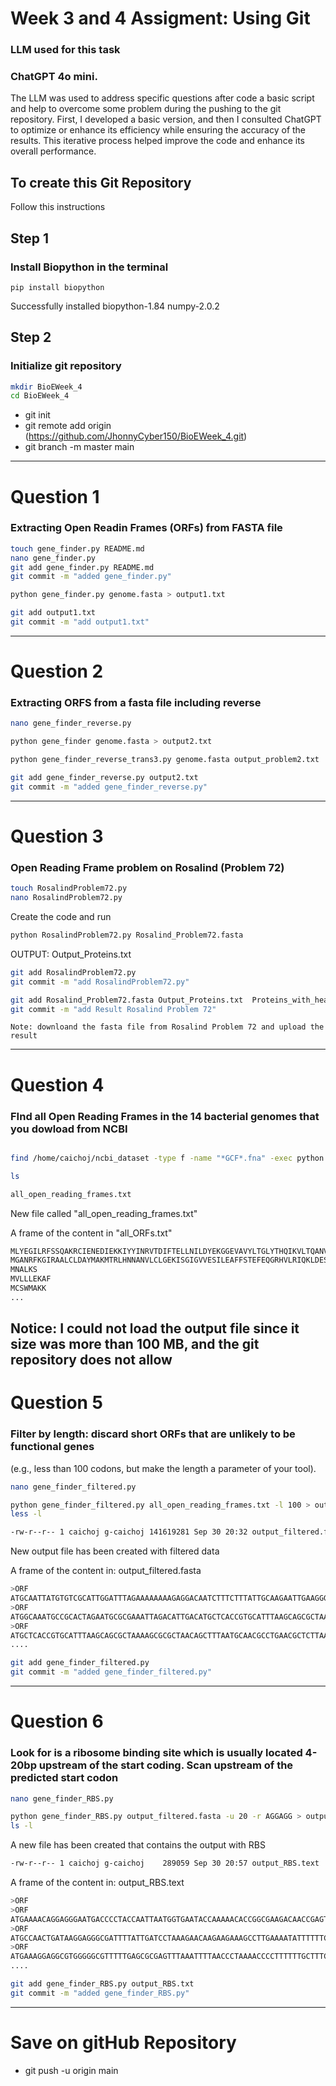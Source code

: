 # Week 3 and 4 Assigment: **Using Git**

### LLM used for this task
### ChatGPT 4o mini.
The LLM was used to address specific questions after code a basic script and help to overcome some problem during the pushing to the git repository. First, I developed a basic version, and then I consulted ChatGPT to optimize or enhance its efficiency while ensuring the accuracy of the results. This iterative process helped improve the code and enhance its overall performance. 

## To create this Git Repository

Follow this instructions 

## Step 1
### Install Biopython in the terminal

`pip install biopython`

Successfully installed biopython-1.84 numpy-2.0.2


## Step 2
### Initialize git repository 

```bash
mkdir BioEWeek_4
cd BioEWeek_4
```

+ git init
+ git remote add origin (https://github.com/JhonnyCyber150/BioEWeek_4.git)
+ git branch -m master main

--- 
# Question 1

### Extracting Open Readin Frames (ORFs) from FASTA file 

```bash
touch gene_finder.py README.md
nano gene_finder.py
git add gene_finder.py README.md
git commit -m "added gene_finder.py"
```
```bash
python gene_finder.py genome.fasta > output1.txt
```
```bash
git add output1.txt
git commit -m "add output1.txt"
```
--- 
# Question 2
### Extracting ORFS from a fasta file including reverse 

```bash
nano gene_finder_reverse.py
```
```bash
python gene_finder genome.fasta > output2.txt

python gene_finder_reverse_trans3.py genome.fasta output_problem2.txt
```

```bash
git add gene_finder_reverse.py output2.txt 
git commit -m "added gene_finder_reverse.py"
```
---- 
# Question 3

### Open Reading Frame problem on Rosalind (Problem 72)

```bash
touch RosalindProblem72.py
nano RosalindProblem72.py
````
Create the code and run

```bash
python RosalindProblem72.py Rosalind_Problem72.fasta
```
OUTPUT:
Output_Proteins.txt

```bash
git add RosalindProblem72.py
git commit -m "add RosalindProblem72.py"
```

```bash
git add Rosalind_Problem72.fasta Output_Proteins.txt  Proteins_with_headers.txt
git commit -m "add Result Rosalind Problem 72"
```

    Note: downloand the fasta file from Rosalind Problem 72 and upload the result 

--- 
# Question 4
### FInd all Open Reading Frames in the 14 bacterial genomes that you dowload from NCBI

```bash

find /home/caichoj/ncbi_dataset -type f -name "*GCF*.fna" -exec python gene_finder_reverse_trans3.py {} all_ORFs.tx \;
```

``` bash
ls

all_open_reading_frames.txt
```
New file called "all_open_reading_frames.txt"

A frame of the content in "all_ORFs.txt"
```bash
MLYEGILRFSSQAKRCIENEDIEKKIYYINRVTDIFTELLNILDYEKGGEVAVYLTGLYTHQIKVLTQANVENDASKIDLVLNVARGLLEAWREIHSDELA
MGANRFKGIRAALCLDAYMAKMTRLHNNANVLCLGEKISGIGVVESILEAFFSTEFEQGRHVLRIQKLDESLKS
MNALKS
MVLLLEKAF
MCSWMAKK
...
```
**Notice**: I could not load the output file since it size was more than 100 MB, and the git repository does not allow 
--- 
# Question 5
### Filter by length: discard short ORFs that are unlikely to be functional genes
(e.g., less than 100 codons, but make the length a parameter of your tool).

```bash
nano gene_finder_filtered.py
```

```bash
python gene_finder_filtered.py all_open_reading_frames.txt -l 100 > output_filtered.fasta
less -l

-rw-r--r-- 1 caichoj g-caichoj 141619281 Sep 30 20:32 output_filtered.fasta
```


New output file has been created with filtered data

A frame of the content in: output_filtered.fasta
```bash
>ORF
ATGCAATTATGTGTCGCATTGGATTTAGAAAAAAAAGAGGACAATCTTTCTTTATTGCAAGAATTGAAGGGCTTAGATTTATGGGCTAAGGTGGGGCTTAGATCTTTTATAAGAGACGGGGCTGTTTTTTTAGATGAAATCAGAAAGATTGATGAAAATTTTAAG
>ORF
ATGGCAAATGCCGCACTAGAATGCGCGAAATTAGACATTGACATGCTCACCGTGCATTTAAGCAGCGCTAAAAGCGCGCTAACAGCTTTAATGCAACGCCTGAACGCTCTTAAAAAACGCCCCTTGATTATGGGCGTGAGCGCTTTAACCAGCTTTAGCGAAGAG>
>ORF
ATGCTCACCGTGCATTTAAGCAGCGCTAAAAGCGCGCTAACAGCTTTAATGCAACGCCTGAACGCTCTTAAAAAACGCCCCTTGATTATGGGCGTGAGCGCTTTAACCAGCTTTAGCGAAGAGGAATTTTTGATGGTGTATAACGCCCCTTTAAAAACTCAAGCG>
....
```

```bash
git add gene_finder_filtered.py
git commit -m "added gene_finder_filtered.py"
```
--- 
# Question 6
### Look for is a ribosome binding site which is usually located 4-20bp upstream of the start coding. Scan upstream of the predicted start codon

```bash
nano gene_finder_RBS.py
```

```bash
python gene_finder_RBS.py output_filtered.fasta -u 20 -r AGGAGG > output_RBS.text
ls -l
```
A new file has been created that contains the output with RBS

```bash
-rw-r--r-- 1 caichoj g-caichoj    289059 Sep 30 20:57 output_RBS.text
```

A frame of the content in: output_RBS.text

```bash
>ORF
>ORF
ATGAAAACAGGAGGGAATGACCCCTACCAATTAATGGTGAATACCAAAAACACCGGCGAAGACAACCGAGTCTATTTTGGCTCACACCTCCAATCCACGCTCACTAACAAAAACGCCCTTTCTTTGGGGGTTGATGGGAGCGGAAAAAGTGAAGTGAGTTTGAAT>
>ORF
ATGCCAACTGATAAGGAGGGCGATTTTATTGATCCTAAAGAACAAGAAGAAAGCCTTGAAAATATTTTTTCTTCACTCAATGATTTTCAAGAAAAGACAGACGCAAACGCTCAAAAAAATGAGCAAAAAAATGAGCAAGAAGAAGAGCAAAGGCGTTTAAAAGAA>
>ORF
ATGAAAGGAGGCGTGGGGGCGTTTTTGAGCGCGAGTTTAAATTTTAACCCTAAAACCCCTTTTTTGCTTTCTATTTTACTCACAAGCGATGAAGAAGGGCCAGGGATTTTTGGCACTAGGCTTATGTTAGAAAAACTCAAAGAAAAAGATTTGCTGCCTCATATG>
....
```

```bash
git add gene_finder_RBS.py output_RBS.txt 
git commit -m "added gene_finder_RBS.py"
```
--- 
 # Save on gitHub Repository
* git push -u origin main

